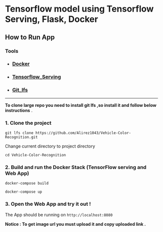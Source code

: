 # Tensorflow model using Tensorflow Serving, Flask, Docker

## How to Run App

### Tools 

+ ### [ Docker](https://docs.docker.com/desktop/)
+ ### [Tensorflow_Serving](https://www.tensorflow.org/tfx/guide/serving)
+ ### [Git_lfs](https://git-lfs.github.com/)

---------------------------------------------------------------------------------------------
**To clone large repo you need to install git lfs ,so install it and follow below instructions** .

### 1. Clone the project
```
git lfs clone https://github.com/Alirez1043/Vehicle-Color-Recognition.git
```
Change current directory to project directory
```
cd Vehicle-Color-Recognition
```
### 2. Build and run the Docker Stack (TensorFlow serving and Web App)
```
docker-compose build 
```
```
docker-compose up
```
### 3. Open the Web App and try it out !
The App should be running on    ```http://localhost:8080```

**Notice : To get image url you must upload it and copy uploaded link .**
